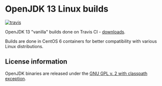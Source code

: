 OpenJDK 13 Linux builds
=======================

[![travis](https://travis-ci.org/ojdkbuild/contrib_jdk13u-ci.svg?branch=jdk-13.0.5%2B3)](https://travis-ci.org/ojdkbuild/contrib_jdk13u-ci/builds)

OpenJDK 13 "vanilla" builds done on Travis CI - [downloads](https://github.com/ojdkbuild/contrib_jdk13u-ci/releases).

Builds are done in CentOS 6 containers for better compatibility with various Linux distributions.

License information
-------------------

OpenJDK binaries are released under the [GNU GPL v. 2 with classpath exception](https://github.com/ojdkbuild/contrib_jdk13u-ci/blob/master/LICENSE).

